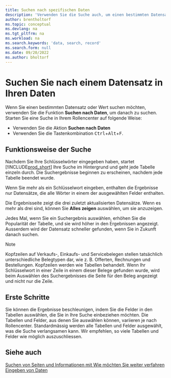 ```yaml
---
title: Suchen nach spezifischen Daten
description: 'Verwenden Sie die Suche auch, um einen bestimmten Datensatz zu finden.'
author: brentholtorf
ms.topic: conceptual
ms.devlang: na
ms.tgt_pltfrm: na
ms.workload: na
ms.search.keywords: 'data, search, record'
ms.search.form: null
ms.date: 09/20/2022
ms.author: bholtorf
---
```


# <a name="search-for-a-record-in-your-data"></a><a name="search-for-a-record-in-your-data"></a>Suchen Sie nach einem Datensatz in Ihren Daten

Wenn Sie einen bestimmten Datensatz oder Wert suchen möchten, verwenden Sie die Funktion **Suchen nach Daten**, um danach zu suchen. Starten Sie eine Suche in Ihrem Rollencenter auf folgende Weise:

* Verwenden Sie die Aktion **Suchen nach Daten**
* Verwenden Sie die Tastenkombination <kbd>Ctrl</kbd>+<kbd>Alt</kbd>+<kbd>F</kbd>.

## <a name="how-search-works"></a><a name="how-search-works"></a>Funktionsweise der Suche

Nachdem Sie Ihre Schlüsselwörter eingegeben haben, startet [!INCLUDE[prod_short](includes/prod_short.md)] Ihre Suche im Hintergrund und geht jede Tabelle einzeln durch. Die Suchergebnisse beginnen zu erscheinen, nachdem jede Tabelle beendet wurde. 

Wenn Sie mehr als ein Schlüsselwort eingeben, enthalten die Ergebnisse nur Datensätze, die alle Wörter in einem der ausgewählten Felder enthalten.

Die Ergebnisseite zeigt die drei zuletzt aktualisierten Datensätze. Wenn es mehr als drei sind, können Sie **Alles zeigen** auswählen, um sie anzuzeigen.

Jedes Mal, wenn Sie ein Suchergebnis auswählen, erhöhen Sie die Popularität der Tabelle, und sie wird höher in den Ergebnissen angezeigt. Ausserdem wird der Datensatz schneller gefunden, wenn Sie in Zukunft danach suchen.

> [!NOTE]
> Kopfzeilen auf Verkaufs-, Einkaufs- und Servicebelegen stellen tatsächlich unterschiedliche Belegtypen dar, wie z. B. Offerten, Rechnungen und Bestellungen. Kopfzeilen werden wie Tabellen behandelt. Wenn Ihr Schlüsselwort in einer Zeile in einem dieser Belege gefunden wurde, wird beim Auswählen des Suchergebnisses die Seite für den Beleg angezeigt und nicht nur die Zeile.

## <a name="getting-started"></a><a name="getting-started"></a>Erste Schritte

Sie können die Ergebnisse beschleunigen, indem Sie die Felder in den Tabellen auswählen, die Sie in Ihre Suche einbeziehen möchten. Die Tabellen und Felder, aus denen Sie auswählen können, variieren je nach Rollencenter. Standardmässig werden alle Tabellen und Felder ausgewählt, was die Suche verlangsamen kann. Wir empfehlen, so viele Tabellen und Felder wie möglich auszuschliessen.

## <a name="see-also"></a><a name="see-also"></a>Siehe auch

[Suchen von Seiten und Informationen mit Wie möchten Sie weiter verfahren](ui-search.md)  
[Eingeben von Daten](ui-enter-data.md)  
